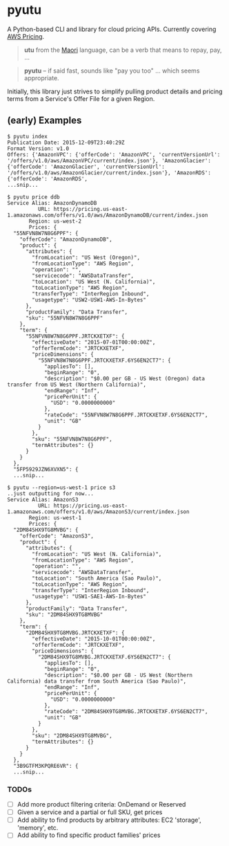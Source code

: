 # pyutu
A Python-based CLI and library for cloud pricing APIs. Currently covering [AWS Pricing](http://docs.aws.amazon.com/awsaccountbilling/latest/aboutv2/price-changes.html).

> __utu__ from the [Maori](http://maoridictionary.co.nz/word/8937) language, can be a verb that means to repay, pay, ...

> __pyutu__ – if said fast, sounds like "pay you too" ... which seems appropriate.

Initially, this library just strives to simplify pulling product details and pricing terms from a Service's Offer File for a given Region.

## (early) Examples
```
$ pyutu index
Publication Date: 2015-12-09T23:40:29Z
Format Version: v1.0
Offers: {'AmazonVPC': {'offerCode': 'AmazonVPC', 'currentVersionUrl': '/offers/v1.0/aws/AmazonVPC/current/index.json'}, 'AmazonGlacier': {'offerCode': 'AmazonGlacier', 'currentVersionUrl': '/offers/v1.0/aws/AmazonGlacier/current/index.json'}, 'AmazonRDS': {'offerCode': 'AmazonRDS',
...snip...
```
```
$ pyutu price ddb
Service Alias: AmazonDynamoDB
          URL: https://pricing.us-east-1.amazonaws.com/offers/v1.0/aws/AmazonDynamoDB/current/index.json
       Region: us-west-2
       Prices: {
  "55NFVN8W7N8G6PPF": {
    "offerCode": "AmazonDynamoDB",
    "product": {
      "attributes": {
        "fromLocation": "US West (Oregon)",
        "fromLocationType": "AWS Region",
        "operation": "",
        "servicecode": "AWSDataTransfer",
        "toLocation": "US West (N. California)",
        "toLocationType": "AWS Region",
        "transferType": "InterRegion Inbound",
        "usagetype": "USW2-USW1-AWS-In-Bytes"
      },
      "productFamily": "Data Transfer",
      "sku": "55NFVN8W7N8G6PPF"
    },
    "term": {
      "55NFVN8W7N8G6PPF.JRTCKXETXF": {
        "effectiveDate": "2015-07-01T00:00:00Z",
        "offerTermCode": "JRTCKXETXF",
        "priceDimensions": {
          "55NFVN8W7N8G6PPF.JRTCKXETXF.6YS6EN2CT7": {
            "appliesTo": [],
            "beginRange": "0",
            "description": "$0.00 per GB - US West (Oregon) data transfer from US West (Northern California)",
            "endRange": "Inf",
            "pricePerUnit": {
              "USD": "0.0000000000"
            },
            "rateCode": "55NFVN8W7N8G6PPF.JRTCKXETXF.6YS6EN2CT7",
            "unit": "GB"
          }
        },
        "sku": "55NFVN8W7N8G6PPF",
        "termAttributes": {}
      }
    }
  },
  "5FP5929JZN6XVXN5": {
  ...snip...
```
```
$ pyutu --region=us-west-1 price s3
..just outputting for now...
Service Alias: AmazonS3
          URL: https://pricing.us-east-1.amazonaws.com/offers/v1.0/aws/AmazonS3/current/index.json
       Region: us-west-1
       Prices: {
  "2DM84SHX9TG8MVBG": {
    "offerCode": "AmazonS3",
    "product": {
      "attributes": {
        "fromLocation": "US West (N. California)",
        "fromLocationType": "AWS Region",
        "operation": "",
        "servicecode": "AWSDataTransfer",
        "toLocation": "South America (Sao Paulo)",
        "toLocationType": "AWS Region",
        "transferType": "InterRegion Inbound",
        "usagetype": "USW1-SAE1-AWS-In-Bytes"
      },
      "productFamily": "Data Transfer",
      "sku": "2DM84SHX9TG8MVBG"
    },
    "term": {
      "2DM84SHX9TG8MVBG.JRTCKXETXF": {
        "effectiveDate": "2015-10-01T00:00:00Z",
        "offerTermCode": "JRTCKXETXF",
        "priceDimensions": {
          "2DM84SHX9TG8MVBG.JRTCKXETXF.6YS6EN2CT7": {
            "appliesTo": [],
            "beginRange": "0",
            "description": "$0.00 per GB - US West (Northern California) data transfer from South America (Sao Paulo)",
            "endRange": "Inf",
            "pricePerUnit": {
              "USD": "0.0000000000"
            },
            "rateCode": "2DM84SHX9TG8MVBG.JRTCKXETXF.6YS6EN2CT7",
            "unit": "GB"
          }
        },
        "sku": "2DM84SHX9TG8MVBG",
        "termAttributes": {}
      }
    }
  },
  "3B9GTFM3KPQRE6VR": {
  ...snip...
```

### TODOs
- [ ] Add more product filtering criteria: OnDemand or Reserved
- [ ] Given a service and a partial or full SKU, get prices
- [ ] Add ability to find products by arbitrary attributes: EC2 'storage', 'memory', etc.
- [ ] Add ability to find specific product families' prices